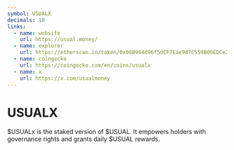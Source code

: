 ```yaml
---
symbol: USUALX
decimals: 18
links:
  - name: website
    url: https://usual.money/
  - name: explorer
    url: https://etherscan.io/token/0x06B964d96f5dCF7Eae9d7C559B09EDCe244d4B8E
  - name: coingecko
    url: https://coingecko.com/en/coins/usualx
  - name: x
    url: https://x.com/usualmoney
---
```


# USUALX

$USUALx is the staked version of $USUAL. It empowers holders with governance rights and grants daily $USUAL rewards.
